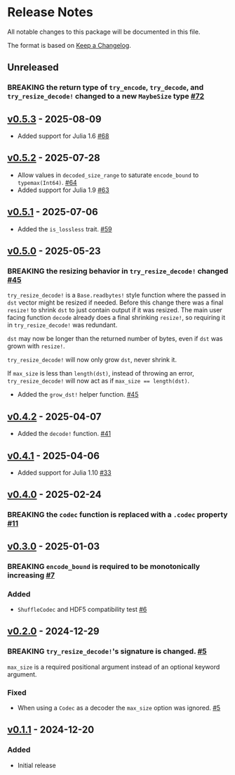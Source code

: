 # Release Notes

All notable changes to this package will be documented in this file.

The format is based on [Keep a Changelog](https://keepachangelog.com/en/1.0.0/).

## Unreleased

### BREAKING the return type of `try_encode`, `try_decode`, and `try_resize_decode!` changed to a new `MaybeSize` type [#72](https://github.com/JuliaIO/ChunkCodecs.jl/pull/72)

## [v0.5.3](https://github.com/JuliaIO/ChunkCodecs.jl/tree/ChunkCodecCore-v0.5.3) - 2025-08-09

- Added support for Julia 1.6 [#68](https://github.com/JuliaIO/ChunkCodecs.jl/pull/68)

## [v0.5.2](https://github.com/JuliaIO/ChunkCodecs.jl/tree/ChunkCodecCore-v0.5.2) - 2025-07-28

- Allow values in `decoded_size_range` to saturate `encode_bound` to `typemax(Int64)`. [#64](https://github.com/JuliaIO/ChunkCodecs.jl/pull/64)
- Added support for Julia 1.9 [#63](https://github.com/JuliaIO/ChunkCodecs.jl/pull/63)

## [v0.5.1](https://github.com/JuliaIO/ChunkCodecs.jl/tree/ChunkCodecCore-v0.5.1) - 2025-07-06

- Added the `is_lossless` trait. [#59](https://github.com/JuliaIO/ChunkCodecs.jl/pull/59)

## [v0.5.0](https://github.com/JuliaIO/ChunkCodecs.jl/tree/ChunkCodecCore-v0.5.0) - 2025-05-23

### BREAKING the resizing behavior in `try_resize_decode!` changed [#45](https://github.com/JuliaIO/ChunkCodecs.jl/pull/45)

`try_resize_decode!` is a `Base.readbytes!` style function where the passed in `dst` vector might be resized if needed. Before this change there was a final `resize!` to shrink `dst` to just contain output if it was resized. The main user facing function `decode` already does a final shrinking `resize!`, so requiring it in `try_resize_decode!` was redundant.

`dst` may now be longer than the returned number of bytes, even if `dst` was grown with `resize!`.

`try_resize_decode!` will now only grow `dst`, never shrink it.

If `max_size` is less than `length(dst)`, instead of throwing an error, `try_resize_decode!` will now act as if `max_size == length(dst)`.

- Added the `grow_dst!` helper function. [#45](https://github.com/JuliaIO/ChunkCodecs.jl/pull/45)

## [v0.4.2](https://github.com/JuliaIO/ChunkCodecs.jl/tree/ChunkCodecCore-v0.4.2) - 2025-04-07

- Added the `decode!` function. [#41](https://github.com/JuliaIO/ChunkCodecs.jl/pull/41)

## [v0.4.1](https://github.com/JuliaIO/ChunkCodecs.jl/tree/ChunkCodecCore-v0.4.1) - 2025-04-06

- Added support for Julia 1.10 [#33](https://github.com/JuliaIO/ChunkCodecs.jl/pull/33)

## [v0.4.0](https://github.com/JuliaIO/ChunkCodecs.jl/tree/ChunkCodecCore-v0.4.0) - 2025-02-24

### BREAKING the `codec` function is replaced with a `.codec` property [#11](https://github.com/JuliaIO/ChunkCodecs.jl/pull/11)

## [v0.3.0](https://github.com/JuliaIO/ChunkCodecs.jl/tree/ChunkCodecCore-v0.3.0) - 2025-01-03

### BREAKING `encode_bound` is required to be monotonically increasing [#7](https://github.com/JuliaIO/ChunkCodecs.jl/pull/7)

### Added

- `ShuffleCodec` and HDF5 compatibility test [#6](https://github.com/JuliaIO/ChunkCodecs.jl/pull/6)

## [v0.2.0](https://github.com/JuliaIO/ChunkCodecs.jl/tree/ChunkCodecCore-v0.2.0) - 2024-12-29

### BREAKING `try_resize_decode!`'s signature is changed. [#5](https://github.com/JuliaIO/ChunkCodecs.jl/pull/5)

`max_size` is a required positional argument instead of an optional keyword argument.

### Fixed

- When using a `Codec` as a decoder the `max_size` option was ignored. [#5](https://github.com/JuliaIO/ChunkCodecs.jl/pull/5)

## [v0.1.1](https://github.com/JuliaIO/ChunkCodecs.jl/tree/ChunkCodecCore-v0.1.1) - 2024-12-20

### Added

- Initial release
